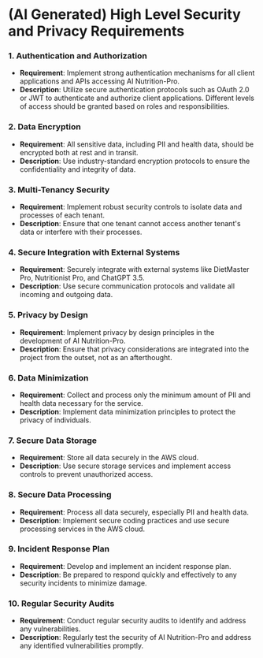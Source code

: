 # (AI Generated) High Level Security and Privacy Requirements

### 1. Authentication and Authorization
- **Requirement**: Implement strong authentication mechanisms for all client applications and APIs accessing AI Nutrition-Pro.
- **Description**: Utilize secure authentication protocols such as OAuth 2.0 or JWT to authenticate and authorize client applications. Different levels of access should be granted based on roles and responsibilities.

### 2. Data Encryption
- **Requirement**: All sensitive data, including PII and health data, should be encrypted both at rest and in transit.
- **Description**: Use industry-standard encryption protocols to ensure the confidentiality and integrity of data.

### 3. Multi-Tenancy Security
- **Requirement**: Implement robust security controls to isolate data and processes of each tenant.
- **Description**: Ensure that one tenant cannot access another tenant's data or interfere with their processes.

### 4. Secure Integration with External Systems
- **Requirement**: Securely integrate with external systems like DietMaster Pro, Nutritionist Pro, and ChatGPT 3.5.
- **Description**: Use secure communication protocols and validate all incoming and outgoing data.

### 5. Privacy by Design
- **Requirement**: Implement privacy by design principles in the development of AI Nutrition-Pro.
- **Description**: Ensure that privacy considerations are integrated into the project from the outset, not as an afterthought.

### 6. Data Minimization
- **Requirement**: Collect and process only the minimum amount of PII and health data necessary for the service.
- **Description**: Implement data minimization principles to protect the privacy of individuals.

### 7. Secure Data Storage
- **Requirement**: Store all data securely in the AWS cloud.
- **Description**: Use secure storage services and implement access controls to prevent unauthorized access.

### 8. Secure Data Processing
- **Requirement**: Process all data securely, especially PII and health data.
- **Description**: Implement secure coding practices and use secure processing services in the AWS cloud.

### 9. Incident Response Plan
- **Requirement**: Develop and implement an incident response plan.
- **Description**: Be prepared to respond quickly and effectively to any security incidents to minimize damage.

### 10. Regular Security Audits
- **Requirement**: Conduct regular security audits to identify and address any vulnerabilities.
- **Description**: Regularly test the security of AI Nutrition-Pro and address any identified vulnerabilities promptly.